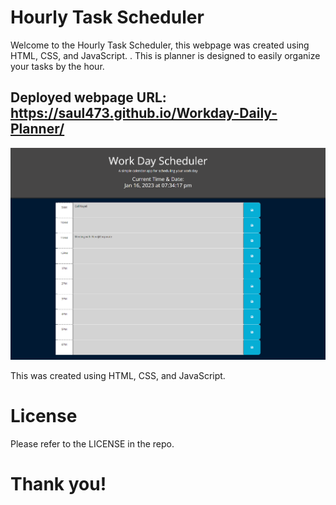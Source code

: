 # Hourly Task Scheduler

Welcome to the Hourly Task Scheduler, this webpage was created using HTML, CSS, and JavaScript.
. This is planner is designed to easily organize your tasks by the hour. 

## Deployed webpage URL: https://saul473.github.io/Workday-Daily-Planner/


![Snip of Webpage](./assets/Scheduler.PNG)

This was created using HTML, CSS, and JavaScript.


# License

Please refer to the LICENSE in the repo.

# Thank you!

